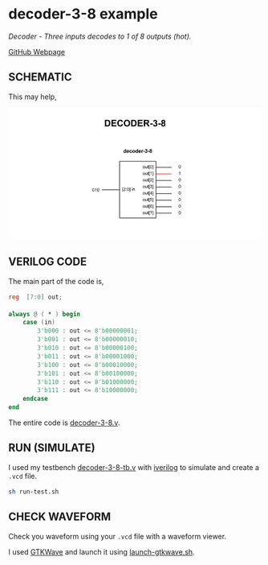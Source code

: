 # decoder-3-8 example

_Decoder - Three inputs decodes to 1 of 8 outputs (hot)._

[GitHub Webpage](https://jeffdecola.github.io/my-systemverilog-examples/)

## SCHEMATIC

This may help,

![IMAGE - decoder-3-8.jpg - IMAGE](../../../docs/pics/decoder-3-8.jpg)

## VERILOG CODE

The main part of the code is,

```verilog
reg  [7:0] out;

always @ ( * ) begin
    case (in)
        3'b000 : out <= 8'b00000001;
        3'b001 : out <= 8'b00000010;
        3'b010 : out <= 8'b00000100;
        3'b011 : out <= 8'b00001000;
        3'b100 : out <= 8'b00010000;
        3'b101 : out <= 8'b00100000;
        3'b110 : out <= 8'b01000000;
        3'b111 : out <= 8'b10000000;
    endcase
end
```

The entire code is
[decoder-3-8.v](decoder-3-8.v).

## RUN (SIMULATE)

I used my testbench
[decoder-3-8-tb.v](decoder-3-8-tb.v) with
[iverilog](https://github.com/JeffDeCola/my-cheat-sheets/tree/master/hardware/tools/simulation/iverilog-cheat-sheet)
to simulate and create a `.vcd` file.

```bash
sh run-test.sh
```

## CHECK WAVEFORM

Check you waveform using your `.vcd` file with a waveform viewer.

I used [GTKWave](https://github.com/JeffDeCola/my-cheat-sheets/tree/master/hardware/tools/simulation/gtkwave-cheat-sheet)
and launch it using
[launch-gtkwave.sh](launch-gtkwave.sh).
